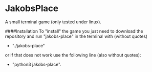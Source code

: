 # JakobsPlace
A small terminal game (only tested under linux).


####Installation
To "install" the game you just need to download the repository and
run "jakobs-place" in the terminal with (without quotes)
- "./jakobs-place"

or if that does not work use the following line (also without quotes):
- "python3 jakobs-place".

